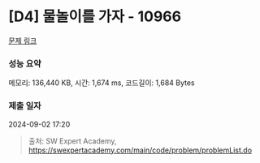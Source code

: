 # [D4] 물놀이를 가자 - 10966 

[문제 링크](https://swexpertacademy.com/main/code/problem/problemDetail.do?contestProbId=AXWXMZta-PsDFAST) 

### 성능 요약

메모리: 136,440 KB, 시간: 1,674 ms, 코드길이: 1,684 Bytes

### 제출 일자

2024-09-02 17:20



> 출처: SW Expert Academy, https://swexpertacademy.com/main/code/problem/problemList.do